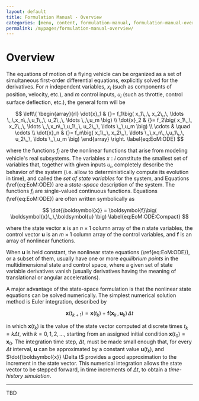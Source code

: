 ```yaml
---
layout: default
title: Formulation Manual - Overview
categories: [menu, content, formulation-manual, formulation-manual-overview]
permalink: /mypages/formulation-manual-overview/
---
```


# Overview

The equations of motion of a flying vehicle can be organized as a set of simultaneous first-order differential equations, explicitly solved for the derivatives. For $n$ independent variables, $x_i$ (such as components of position, velocity, etc.), and $m$ control inputs, $u_i$ (such as throttle, control surface deflection, etc.), the general form will be

$$
\left\{
  \begin{array}{rl}
    \dot{x}_1 & {}= f_1\big( x_1\,,\, x_2\,,\, \ldots \,,\,x_n\,,\,u_1\,,\, u_2\,,\, \ldots \,,\,u_m \big) \\
    \dot{x}_2 & {}= f_2\big( x_1\,,\, x_2\,,\, \ldots \,,\,x_n\,,\,u_1\,,\, u_2\,,\, \ldots \,,\,u_m \big) \\
      \cdots  & \quad \cdots \\
    \dot{x}_n & {}= f_n\big( x_1\,,\, x_2\,,\, \ldots \,,\,x_n\,,\,u_1\,,\, u_2\,,\, \ldots \,,\,u_m \big)
  \end{array}
\right.
\label{eq:EoM:ODE}
$$

where the functions $f_i$ are the nonlinear functions that arise from modeling vehicle's real subsystems. The variables $x:i$ constitute the smallest set of variables that, together with given inputs $u_i$, completely describe the behavior of the system (i.e. allow to deterministically compute its evolution in time), and called the *set of state variables* for the system, and Equations (\ref{eq:EoM:ODE}) are a *state-space* description of the system. The functions $f_i$ are single-valued continuous functions. Equations (\ref{eq:EoM:ODE}) are often written symbolically as

$$
\dot{\boldsymbol{x}} = \boldsymbol{f}\big( \boldsymbol{x}\,,\,\boldsymbol{u} \big)
\label{eq:EoM:ODE:Compact}
$$

where the state vector $\boldsymbol{x}$ is an $n \times 1$ column array of the $n$ state variables, the control vector $\boldsymbol{u}$ is an $m \times 1$ column array of the control variables, and $\boldsymbol{f}$ is an array of nonlinear functions.

When $\boldsymbol{u}$ is held constant, the nonlinear state equations (\ref{eq:EoM:ODE}), or a subset of them, usually have one or more *equilibrium points* in the multidimensional state and control space, where a given set of state variable derivatives vanish (usually derivatives having the meaning of translational or angular accelerations).

A major advantage of the state-space formulation is that the nonlinear state equations can be solved numerically. The simplest numerical solution method is Euler integration, described by

$$
\boldsymbol{x}(t_{k+1}) = \boldsymbol{x}(t_k) + \boldsymbol{f}\big( \boldsymbol{x}_k\,,\,\boldsymbol{u}_k \big) \, \Delta t
\label{eq:EoM:ODE:Euler:Integration}
$$

in which $\boldsymbol{x}(t_k)$ is the value of the state vector computed at discrete times $t_k = k \Delta t$, with $k = 0,1,2, \ldots$, starting from an assigned initial condition $\boldsymbol{x}(t_0) = \boldsymbol{x}_0$. The integration time step, $\Delta t$, must be made small enough that, for every $\Delta t$ interval, $\boldsymbol{u}$  can be approximated by a constant value $\boldsymbol{u}(t_k)$, and $\dot{\boldsymbol{x}} \Delta t$  provides a good approximation to the increment in the state vector. This numerical integration allows the state vector to be stepped forward, in time increments of $\Delta t$, to obtain a *time-history simulation*.

---

TBD
